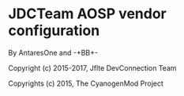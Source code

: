# JDCTeam AOSP vendor configuration

By AntaresOne and -+BB+-

Copyright (c) 2015-2017, Jflte DevConnection Team

Copyrights (c) 2015, The CyanogenMod Project

